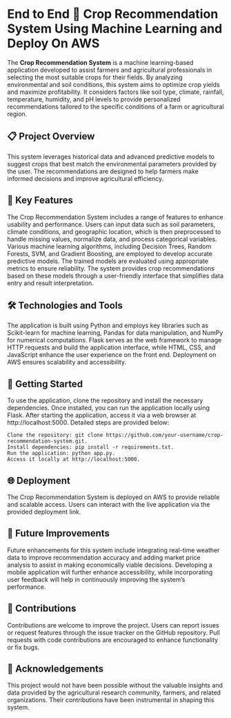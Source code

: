 # End to End 🌾 Crop Recommendation System Using Machine Learning and Deploy On AWS

The **Crop Recommendation System** is a machine learning-based application developed to assist farmers and agricultural professionals in selecting the most suitable crops for their fields. By analyzing environmental and soil conditions, this system aims to optimize crop yields and maximize profitability. It considers factors like soil type, climate, rainfall, temperature, humidity, and pH levels to provide personalized recommendations tailored to the specific conditions of a farm or agricultural region.  

## 📋 Project Overview  

This system leverages historical data and advanced predictive models to suggest crops that best match the environmental parameters provided by the user. The recommendations are designed to help farmers make informed decisions and improve agricultural efficiency.  

## 🌟 Key Features  
The Crop Recommendation System includes a range of features to enhance usability and performance. Users can input data such as soil parameters, climate conditions, and geographic location, which is then preprocessed to handle missing values, normalize data, and process categorical variables. Various machine learning algorithms, including Decision Trees, Random Forests, SVM, and Gradient Boosting, are employed to develop accurate predictive models. The trained models are evaluated using appropriate metrics to ensure reliability. The system provides crop recommendations based on these models through a user-friendly interface that simplifies data entry and result interpretation.

## 🛠️ Technologies and Tools  

The application is built using Python and employs key libraries such as Scikit-learn for machine learning, Pandas for data manipulation, and NumPy for numerical computations. Flask serves as the web framework to manage HTTP requests and build the application interface, while HTML, CSS, and JavaScript enhance the user experience on the front end. Deployment on AWS ensures scalability and accessibility.

## 🚀 Getting Started  

To use the application, clone the repository and install the necessary dependencies. Once installed, you can run the application locally using Flask. After starting the application, access it via a web browser at http://localhost:5000. Detailed steps are provided below:

    Clone the repository: git clone https://github.com/your-username/crop-recommendation-system.git.
    Install dependencies: pip install -r requirements.txt.
    Run the application: python app.py.
    Access it locally at http://localhost:5000.
 ## 🌐 Deployment
 The Crop Recommendation System is deployed on AWS to provide reliable and scalable access. Users can interact with the live application via the provided deployment link.
## 🔮 Future Improvements

Future enhancements for this system include integrating real-time weather data to improve recommendation accuracy and adding market price analysis to assist in making economically viable decisions. Developing a mobile application will further enhance accessibility, while incorporating user feedback will help in continuously improving the system’s performance.
## 🤝 Contributions

Contributions are welcome to improve the project. Users can report issues or request features through the issue tracker on the GitHub repository. Pull requests with code contributions are encouraged to enhance functionality or fix bugs.
 ## 🙏 Acknowledgements

This project would not have been possible without the valuable insights and data provided by the agricultural research community, farmers, and related organizations. Their contributions have been instrumental in shaping this system.

